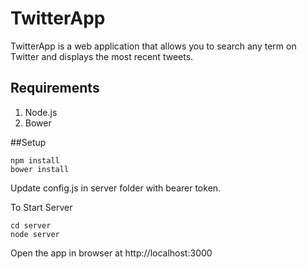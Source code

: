 # TwitterApp

TwitterApp is a web application that allows you to search any term on Twitter and displays the most recent tweets.

## Requirements
1. Node.js
2. Bower

##Setup

```
npm install
bower install
```

Update config.js in server folder with bearer token.

To Start Server
```
cd server
node server
```

Open the app in browser at  http://localhost:3000